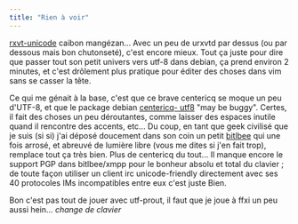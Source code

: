 ```yaml
---
title: "Rien à voir"
---
```


[rxvt-unicode](http://freshmeat.net/projects/rxvt-unicode/) caibon mangézan...
Avec un peu de urxvtd par dessus (ou par dessous mais bon chutonseté), c'est
encore mieux. Tout ça juste pour dire que passer tout son petit univers vers
utf-8 dans debian, ça prend environ 2 minutes, et c'est drôlement plus
pratique pour éditer des choses dans vim sans se casser la tête.

Ce qui me génait à la base, c'est que ce brave centericq se moque un peu
d'UTF-8, et que le package debian [centericq-
utf8](http://packages.debian.org/stable/net/centericq-utf8) "may be buggy".
Certes, il fait des choses un peu déroutantes, comme laisser des espaces
inutile quand il rencontre des accents, etc... Du coup, en tant que geek
civilisé que je suis (si si) j'ai déposé doucement dans son coin un petit
[bitlbee](http://www.bitlbee.org/main.php/news.html) qui une fois arrosé, et
abreuvé de lumière libre (vous me dites si j'en fait trop), remplace tout ça
très bien. Plus de centericq du tout... Il manque encore le support PGP dans
bitlbee/xmpp pour le bonheur absolu et total du clavier ; de toute façon
utiliser un client irc unicode-friendly directement avec ses 40 protocoles IMs
incompatibles entre eux c'est juste Bien.

Bon c'est pas tout de jouer avec utf-prout, il faut que je joue à ffxi un peu
aussi hein... *change de clavier*

